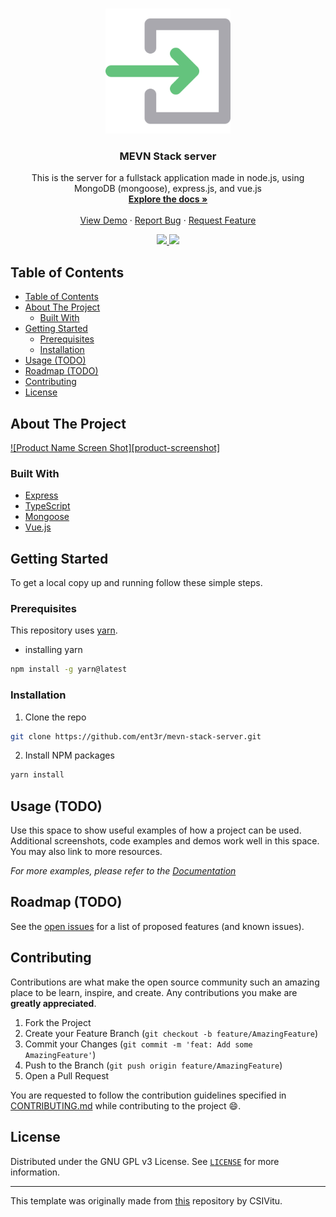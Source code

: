 <!--markdownlint-disable first-line-heading ol-prefix -->

<!-- FIND AND REPLACE:
ent3r/mevn-stack-server - replace with the repo URL
 -->

<!-- PROJECT LOGO -->
<br />
<p align="center">
  <a href="https://github.com/ent3r/mevn-stack-server">
    <img src="https://raw.githubusercontent.com/ent3r/ent3r/master/enter_icon_1024x1024.png" alt="Logo" width="200">
  </a>

  <h3 align="center">MEVN Stack server</h3>

  <p align="center">
    This is the server for a fullstack application made in node.js, using MongoDB (mongoose), express.js, and vue.js
    <br />
    <a href="https://github.com/ent3r/mevn-stack-server/wiki"><strong>Explore the docs »</strong></a>
    <br />
    <br />
    <a href="https://github.com/ent3r/mevn-stack-server">View Demo</a>
    ·
    <a href="https://github.com/ent3r/mevn-stack-server/issues/new">Report Bug</a>
    ·
    <a href="https://github.com/ent3r/mevn-stack-server/issues/new">Request Feature</a>
  </p>
  <div align="center">
  <a href="https://github.com/ent3r/mevn-stack-server/issues">
    <img src="https://img.shields.io/github/issues/ent3r/mevn-stack-server.svg"/>
  </a>
  <a href="https://github.com/ent3r/corax-bot-nodejs-rewrite/pulls">
      <img src="https://img.shields.io/github/issues-pr-raw/ent3r/corax-bot-nodejs-rewrite.svg">
    </a>
  </div>
</p>

<!-- TABLE OF CONTENTS -->

## Table of Contents

- [Table of Contents](#table-of-contents)
- [About The Project](#about-the-project)
  - [Built With](#built-with)
- [Getting Started](#getting-started)
  - [Prerequisites](#prerequisites)
  - [Installation](#installation)
- [Usage (TODO)](#usage-todo)
- [Roadmap (TODO)](#roadmap-todo)
- [Contributing](#contributing)
- [License](#license)

<!-- ABOUT THE PROJECT -->

## About The Project

[![Product Name Screen Shot][product-screenshot]](https://example.com)

<!-- Here's a blank template to get started:
**To avoid retyping too much info. Do a search and replace with your text editor for the following:**
`repo` -->

### Built With

- [Express](https://expressjs.com)
- [TypeScript](https://typescriptlang.org)
- [Mongoose](https://mongoosejs.com)
- [Vue.js](https://vuejs.org)

<!-- GETTING STARTED -->

## Getting Started

To get a local copy up and running follow these simple steps.

### Prerequisites

This repository uses [yarn](https://yarnpkg.com).

- installing yarn

```bash
npm install -g yarn@latest
```

### Installation

1. Clone the repo

```bash
git clone https://github.com/ent3r/mevn-stack-server.git
```

2. Install NPM packages

```sh
yarn install
```

<!-- USAGE EXAMPLES -->

## Usage (TODO)

Use this space to show useful examples of how a project can be used. Additional screenshots, code examples and demos work well in this space. You may also link to more resources.

_For more examples, please refer to the [Documentation](https://example.com)_

<!-- ROADMAP -->

## Roadmap (TODO)

See the [open issues](https://github.com/ent3r/mevn-stack-server/issues) for a list of proposed features (and known issues).

<!-- CONTRIBUTING -->

## Contributing

Contributions are what make the open source community such an amazing place to be learn, inspire, and create. Any contributions you make are **greatly appreciated**.

1. Fork the Project
2. Create your Feature Branch (`git checkout -b feature/AmazingFeature`)
3. Commit your Changes (`git commit -m 'feat: Add some AmazingFeature'`)
4. Push to the Branch (`git push origin feature/AmazingFeature`)
5. Open a Pull Request

You are requested to follow the contribution guidelines specified in [CONTRIBUTING.md](./CONTRIBUTING.md) while contributing to the project :smile:.

<!-- LICENSE -->

## License

Distributed under the GNU GPL v3 License. See [`LICENSE`](./LICENSE) for more information.

---

This template was originally made from [this][csivitu-original-repo] repository by CSIVitu.

<!-- MARKDOWN LINKS & IMAGES -->
<!-- https://www.markdownguide.org/basic-syntax/#reference-style-links -->

[csivitu-original-repo]: https://github.com/csivitu/Template
